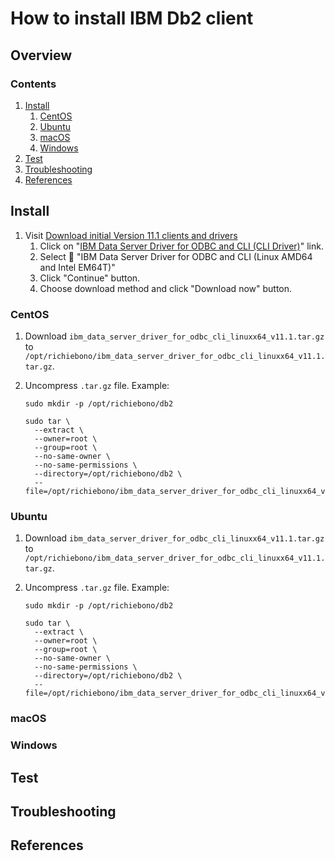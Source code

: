 # How to install IBM Db2 client

## Overview

### Contents

1. [Install](#install)
    1. [CentOS](#centos)
    1. [Ubuntu](#ubuntu)
    1. [macOS](#macos)
    1. [Windows](#windows)
1. [Test](#test)
1. [Troubleshooting](#troubleshooting)
1. [References](#references)

## Install

1. Visit [Download initial Version 11.1 clients and drivers](http://www-01.ibm.com/support/docview.wss?uid=swg21385217)
    1. Click on "[IBM Data Server Driver for ODBC and CLI (CLI Driver)](http://www.ibm.com/services/forms/preLogin.do?source=swg-idsoc97)" link.
    1. Select :radio_button:  "IBM Data Server Driver for ODBC and CLI (Linux AMD64 and Intel EM64T)"
    1. Click "Continue" button.
    1. Choose download method and click "Download now" button.

### CentOS

1. Download `ibm_data_server_driver_for_odbc_cli_linuxx64_v11.1.tar.gz` to `/opt/richiebono/ibm_data_server_driver_for_odbc_cli_linuxx64_v11.1.tar.gz`.

1. Uncompress `.tar.gz` file.  Example:

    ```console
    sudo mkdir -p /opt/richiebono/db2

    sudo tar \
      --extract \
      --owner=root \
      --group=root \
      --no-same-owner \
      --no-same-permissions \
      --directory=/opt/richiebono/db2 \
      --file=/opt/richiebono/ibm_data_server_driver_for_odbc_cli_linuxx64_v11.1.tar.gz
    ```

### Ubuntu

1. Download `ibm_data_server_driver_for_odbc_cli_linuxx64_v11.1.tar.gz` to `/opt/richiebono/ibm_data_server_driver_for_odbc_cli_linuxx64_v11.1.tar.gz`.

1. Uncompress `.tar.gz` file.  Example:

    ```console
    sudo mkdir -p /opt/richiebono/db2

    sudo tar \
      --extract \
      --owner=root \
      --group=root \
      --no-same-owner \
      --no-same-permissions \
      --directory=/opt/richiebono/db2 \
      --file=/opt/richiebono/ibm_data_server_driver_for_odbc_cli_linuxx64_v11.1.tar.gz
    ```

### macOS

### Windows

## Test

## Troubleshooting

## References
